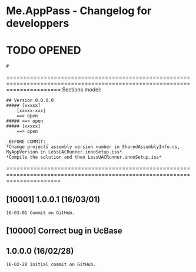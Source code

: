 # Me.AppPass - Changelog for developpers


# TODO OPENED

    #

============================================================================================================================
Sections model: 

    ## Version 0.0.0.0
    ##### [xxxxx] 
        [xxxxx-xxx]  
        ==> open
    ##### ==> open
    ##### [xxxxx] 
        ==> open

    _BEFORE COMMIT:_
    *Change projects assembly version number in SharedAssemblyInfo.cs, MyAppVersion in LessUACRunner.innoSetup.iss*
    *Compile the solution and then LessUACRunner.innoSetup.iss*
============================================================================================================================


## [10001] 1.0.0.1 (16/03/01)

    16-03-01 Commit on GitHub.
## [10000] Correct bug in UcBase
## 1.0.0.0 (16/02/28)

    16-02-28 Initial commit on GitHub.
